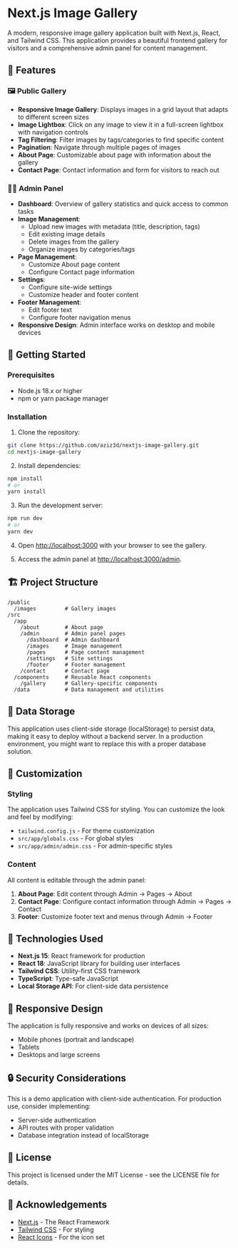 # Next.js Image Gallery

A modern, responsive image gallery application built with Next.js, React, and Tailwind CSS. This application provides a beautiful frontend gallery for visitors and a comprehensive admin panel for content management.

## 🌟 Features

### 🖼️ Public Gallery

- **Responsive Image Gallery**: Displays images in a grid layout that adapts to different screen sizes
- **Image Lightbox**: Click on any image to view it in a full-screen lightbox with navigation controls
- **Tag Filtering**: Filter images by tags/categories to find specific content
- **Pagination**: Navigate through multiple pages of images
- **About Page**: Customizable about page with information about the gallery
- **Contact Page**: Contact information and form for visitors to reach out

### 👩‍💼 Admin Panel

- **Dashboard**: Overview of gallery statistics and quick access to common tasks
- **Image Management**:
  - Upload new images with metadata (title, description, tags)
  - Edit existing image details
  - Delete images from the gallery
  - Organize images by categories/tags
- **Page Management**:
  - Customize About page content
  - Configure Contact page information
- **Settings**:
  - Configure site-wide settings
  - Customize header and footer content
- **Footer Management**:
  - Edit footer text
  - Configure footer navigation menus
- **Responsive Design**: Admin interface works on desktop and mobile devices

## 🚀 Getting Started

### Prerequisites

- Node.js 18.x or higher
- npm or yarn package manager

### Installation

1. Clone the repository:

```bash
git clone https://github.com/aziz3d/nextjs-image-gallery.git
cd nextjs-image-gallery
```

2. Install dependencies:

```bash
npm install
# or
yarn install
```

3. Run the development server:

```bash
npm run dev
# or
yarn dev
```

4. Open [http://localhost:3000](http://localhost:3000) with your browser to see the gallery.

5. Access the admin panel at [http://localhost:3000/admin](http://localhost:3000/admin).

## 🏗️ Project Structure

```
/public
  /images         # Gallery images
/src
  /app
    /about        # About page
    /admin        # Admin panel pages
      /dashboard  # Admin dashboard
      /images     # Image management
      /pages      # Page content management
      /settings   # Site settings
      /footer     # Footer management
    /contact      # Contact page
  /components     # Reusable React components
    /gallery      # Gallery-specific components
  /data           # Data management and utilities
```

## 💾 Data Storage

This application uses client-side storage (localStorage) to persist data, making it easy to deploy without a backend server. In a production environment, you might want to replace this with a proper database solution.

## 🎨 Customization

### Styling

The application uses Tailwind CSS for styling. You can customize the look and feel by modifying:

- `tailwind.config.js` - For theme customization
- `src/app/globals.css` - For global styles
- `src/app/admin/admin.css` - For admin-specific styles

### Content

All content is editable through the admin panel:

1. **About Page**: Edit content through Admin → Pages → About
2. **Contact Page**: Configure contact information through Admin → Pages → Contact
3. **Footer**: Customize footer text and menus through Admin → Footer

## 🔧 Technologies Used

- **Next.js 15**: React framework for production
- **React 18**: JavaScript library for building user interfaces
- **Tailwind CSS**: Utility-first CSS framework
- **TypeScript**: Type-safe JavaScript
- **Local Storage API**: For client-side data persistence

## 📱 Responsive Design

The application is fully responsive and works on devices of all sizes:

- Mobile phones (portrait and landscape)
- Tablets
- Desktops and large screens

## 🔒 Security Considerations

This is a demo application with client-side authentication. For production use, consider implementing:

- Server-side authentication
- API routes with proper validation
- Database integration instead of localStorage

## 📄 License

This project is licensed under the MIT License - see the LICENSE file for details.

## 🙏 Acknowledgements

- [Next.js](https://nextjs.org/) - The React Framework
- [Tailwind CSS](https://tailwindcss.com/) - For styling
- [React Icons](https://react-icons.github.io/react-icons/) - For the icon set
